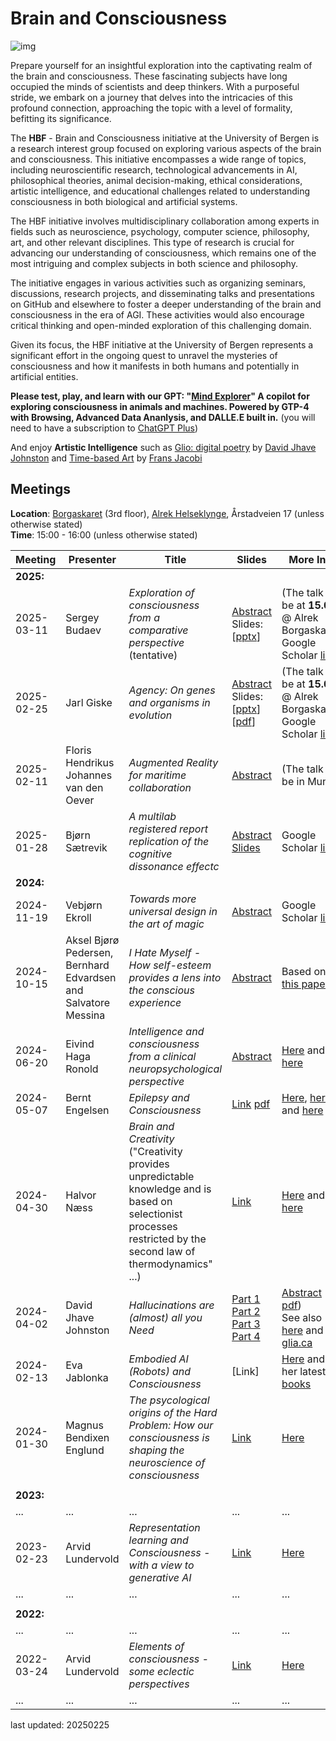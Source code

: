# Brain and Consciousness

![img](./profile/HBFlogo.png)

Prepare yourself for an insightful exploration into the captivating realm of the brain and consciousness. These fascinating subjects have long occupied the minds of scientists and deep thinkers. With a purposeful stride, we embark on a journey that delves into the intricacies of this profound connection, approaching the topic with a level of formality, befitting its significance.

The **HBF** - Brain and Consciousness initiative at the University of Bergen is a research interest group focused on exploring various aspects of the brain and consciousness. This initiative encompasses a wide range of topics, including neuroscientific research, technological advancements in AI, philosophical theories, animal decision-making, ethical considerations, artistic intelligence, and educational challenges related to understanding consciousness in both biological and artificial systems.

The HBF initiative involves multidisciplinary collaboration among experts in fields such as neuroscience, psychology, computer science, philosophy, art, and other relevant disciplines. This type of research is crucial for advancing our understanding of consciousness, which remains one of the most intriguing and complex subjects in both science and philosophy.

The initiative engages in various activities such as organizing seminars, discussions, research projects, and disseminating talks and presentations on GitHub and elsewhere to foster a deeper understanding of the brain and consciousness in the era of AGI. These activities would also encourage critical thinking and open-minded exploration of this challenging domain.

Given its focus, the HBF initiative at the University of Bergen represents a significant effort in the ongoing quest to unravel the mysteries of consciousness and how it manifests in both humans and potentially in artificial entities.


**Please test, play, and learn with our GPT: "[Mind Explorer](https://chat.openai.com/g/g-0Xyu4evBZ-mind-explorer)" A copilot for exploring consciousness in animals and machines. Powered by GTP-4 with Browsing, Advanced Data Ananlysis, and DALLE.E built in.**  (you will need to have a subscription to [ChatGPT Plus](https://openai.com/blog/chatgpt-plus))

And enjoy **Artistic Intelligence** such as [Glio: digital poetry](https://player.vimeo.com/video/878118010?h=28f185442d) by [David Jhave Johnston](https://en.wikipedia.org/wiki/David_Jhave_Johnston) and [Time-based Art](https://www.fransjacobi.net) by [Frans Jacobi](https://www.uib.no/en/persons/Frans.Jacobi)

## Meetings

**Location**: [Borgaskaret](https://rom.app.uib.no/romInfo/q.php/401/3F15) (3rd floor), [Alrek Helseklynge](https://alrekhelseklynge.no), Årstadveien 17  (unless otherwise stated)<br>
**Time**: 15:00 - 16:00 (unless otherwise stated)<br>

| Meeting  | Presenter | Title   | Slides | More Info |
|----------|-----------|---------|--------|-----------|
| **2025:**    |     |     |      |        |
| 2025-03-11 | Sergey Budaev    | _Exploration of consciousness from a comparative perspective_ (tentative)| [Abstract](https://github.com/Brain-and-Consciousness/HBF/blob/main/hbf-meeting-2025-03-11/README.md)<br> Slides: [[pptx]()]| (The talk will be at **15.00** @ Alrek Borgaskaret) <br> Google Scholar [link](https://scholar.google.com/citations?user=RxvZR7UAAAAJ&hl=en)
| 2025-02-25 | Jarl Giske     | _Agency: On genes and organisms in evolution_ | [Abstract](https://github.com/Brain-and-Consciousness/HBF/blob/main/hbf-meeting-2025-02-25/README.md)<br> Slides: [[pptx](https://github.com/Brain-and-Consciousness/HBF/blob/main/hbf-meeting-2025-02-25/Agency_talk_HBF_Giske_20250225.pptx)] [[pdf](https://github.com/Brain-and-Consciousness/HBF/blob/main/hbf-meeting-2025-02-25/Agency_talk_HBF_Giske_20250225.pdf)]| (The talk will be at **15.00** @ Alrek Borgaskaret) <br> Google Scholar [link](https://scholar.google.com/citations?user=nqtv_GEAAAAJ&hl=en)
| 2025-02-11 | Floris Hendrikus Johannes van den Oever    | _Augmented Reality for maritime collaboration_ | [Abstract](https://github.com/Brain-and-Consciousness/HBF/blob/main/hbf-meeting-2025-02-11/README.md)<br>| (The talk will be in Munin)
| 2025-01-28 | Bjørn Sætrevik    | _A multilab registered report replication of the cognitive dissonance effectc_ | [Abstract](https://github.com/Brain-and-Consciousness/HBF/blob/main/hbf-meeting-2025-01-28/README.md)<br>[Slides](https://github.com/Brain-and-Consciousness/HBF/blob/main/hbf-meeting-2025-01-28/assets/Registered_report_replication_of_cognitive_dissonance.pdf)| Google Scholar [link](https://scholar.google.com/citations?user=8q6y7C8AAAAJ&hl=en)
| **2024:**    |     |     |      |        |
| 2024-11-19 | Vebjørn Ekroll   | _Towards more universal design in the art of magic_ | [Abstract](https://github.com/Brain-and-Consciousness/HBF/blob/main/hbf-meeting-2024-11-19/HBF_abstract_ekroll_20241119.pdf) | Google Scholar [link](https://scholar.google.com/citations?user=6MunmpMAAAAJ&hl=en) |
| 2024-10-15 | Aksel Bjørø Pedersen, Bernhard Edvardsen and Salvatore Messina    | _I Hate Myself - How self-esteem provides a lens into the conscious experience_ | [Abstract](https://github.com/Brain-and-Consciousness/HBF/blob/main/hbf-meeting-2024-10-15/HBF_abstract_pedersen_etal_20241015.pdf) | Based on [this paper](https://github.com/Brain-and-Consciousness/HBF/blob/main/hbf-meeting-2024-10-15/Pedersen_etal_J_Att_Dis_2024.pdf) |
| 2024-06-20 | Eivind Haga Ronold     | _Intelligence and consciousness from a clinical neuropsychological perspective_ | [Abstract](https://github.com/Brain-and-Consciousness/HBF/blob/main/hbf-meeting-2024-06-20/HBF_abstract_eivind_20240620.pdf) | [Here](https://scholar.google.no/citations?user=qSzf49AAAAAJ&hl=en) and [here](https://www4.uib.no/en/find-employees/Eivind.Haga.Ronold)|
| 2024-05-07 | Bernt Engelsen     | _Epilepsy and Consciousness_ | [Link](https://docs.google.com/presentation/d/e/2PACX-1vR_2UuSckdQUuyTzdve0UZ7DDcYfsxPqQ5CYtUyXwP8VwzAR7FXEK06V9KvI5u8OBBdYmM-3tEnARcG/pub?start=false&loop=false&delayms=3000) [pdf](https://github.com/Brain-and-Consciousness/HBF/blob/main/hbf-meeting-2024-05-07/assets/HBF_Consciousness_and_epilepsy_be20240507.pdf) | [Here](https://tidsskriftet.no/profil/bernt-engelsen), [here](https://tidsskriftet.no/2022/06/essay/er-hjernen-alt-vi-har-et-forsvar-empati-og-populaervitenskapelig-nevrolitteratur) and [here](https://www.ark.no/produkt/boker/fagboker/med-skrablikk-pa-hjernen-9788284030647)|
| 2024-04-30 | Halvor Næss     | _Brain and Creativity_ <br>("Creativity provides unpredictable knowledge and is based on selectionist processes restricted by the second law of thermodynamics" ...) | [Link](https://github.com/Brain-and-Consciousness/HBF/blob/main/hbf-meeting-2024-04-30/assets/Kreativitet_og_hjernen_hn20240430_ppt.pdf) | [Here](https://no.wikipedia.org/wiki/Halvor_N%C3%A6ss_(nevrolog)) and [here](https://scholar.google.no/citations?user=IxinAX4AAAAJ&hl=no)|
| 2024-04-02 | David Jhave Johnston      | _Hallucinations are (almost) all you Need_  | [Part 1](https://github.com/Brain-and-Consciousness/HBF/blob/main/hbf-meeting-2024-04-02/assets/HallucinationsAre(almost)Enough-Jhave-April2nd2024_part1.pdf)<br>[Part 2](https://github.com/Brain-and-Consciousness/HBF/blob/main/hbf-meeting-2024-04-02/assets/HallucinationsAre(almost)Enough-Jhave-April2nd2024_part2.pdf)<br>[Part 3](https://github.com/Brain-and-Consciousness/HBF/blob/main/hbf-meeting-2024-04-02/assets/HallucinationsAre(almost)Enough-Jhave-April2nd2024_part3.pdf)<br>[Part 4](https://github.com/Brain-and-Consciousness/HBF/blob/main/hbf-meeting-2024-04-02/assets/HallucinationsAre(almost)Enough-Jhave-April2nd2024_part4.pdf) | [Abstract](https://github.com/Brain-and-Consciousness/HBF/blob/main/hbf-meeting-2024-04-02/README.md) (as [pdf](https://github.com/Brain-and-Consciousness/HBF/blob/main/hbf-meeting-2024-04-02/assets/HBF-Jhave-abstract-20240402.pdf))<br> See also [here](https://en.wikipedia.org/wiki/David_Jhave_Johnston)  and [glia.ca](https://glia.ca) |
| 2024-02-13 | Eva Jablonka     | _Embodied AI (Robots) and Consciousness_  | [Link] | [Here](https://en.wikipedia.org/wiki/Eva_Jablonka)  and her latest [books](https://www.goodreads.com/author/list/395825.Eva_Jablonka)|
| 2024-01-30 | Magnus Bendixen Englund     | _The psycological origins of the Hard Problem: How our consciousness is shaping the neuroscience of consciousness_ | [Link](https://docs.google.com/presentation/d/14a_wJUqHPWZh_hNJ0BrnfpZIiNZIVPB_jhttmKMyszQ/pub?start=false&loop=false&delayms=60000) | [Here](https://github.com/Brain-and-Consciousness/HBF/blob/main/hbf-meeting-2024-01-30/README.md#talk-by-magnus-bendixen-englund) |
|              |           |         |        |          |
| **2023:**    |           |         |        |          |
| ...      | ...       | ...     | ...    | ...       |
| 2023-02-23 | Arvid Lundervold     | _Representation learning and Consciousness - with a view to generative AI_ | [Link](https://docs.google.com/presentation/d/e/2PACX-1vRvtQnpOaO8L26ywjpNo4cJOSuFQiqCUq92xLqb_VP1TjDCLGa9u3b1ewMzwI6FyzPRuVJKHkddr2Vt/pub?start=false&loop=false&delayms=3000) | [Here](https://github.com/arvidl/consciousness-explore) |
| ...      | ...       | ...     | ...    | ...       |
|              |           |         |        |          |
| **2022:**    |           |         |        |          |
| ...      | ...       | ...     | ...    | ...       |
| 2022-03-24 | Arvid Lundervold     | _Elements of consciousness - some eclectic perspectives_ | [Link](https://docs.google.com/presentation/d/e/2PACX-1vTvLfxaHHsnOLUBGkaoLNMvAhtMdHCUYkaTTq-4yKD1LtOGvOoewnWiY8Ub6o4trVWeend1ghVZlzBn/pub?start=false&loop=false&delayms=3000) | [Here](https://github.com/arvidl/consciousness-explore) |
| ...      | ...       | ...     | ...    | ...       |


<!--

<iframe title="vimeo-player" src="https://player.vimeo.com/video/878118010?h=28f185442d" width="640" height="360" frameborder="0"    allowfullscreen></iframe>

The intricacies of how the brain gives rise to consciousness remain a profound mystery within the vast landscape of scientific inquiry. Esteemed scientists passionately pursue a deeper understanding of this enigmatic relationship, employing rigorous methodologies and diligent inquiry to illuminate this extraordinary phenomenon.

A prevailing theory posits that consciousness emerges from the intricacies of neural connectivity within the brain. According to this line of thought, consciousness is not confined to a singular region but emerges from the orchestrated interplay of neural activity across diverse areas. This emergent property of the brain, built upon the remarkable network of neurons, enables the rich tapestry of conscious experiences.

Another compelling avenue of exploration delves into the intricate interplay between consciousness and the unconscious mind. It has been postulated that the hidden processes occurring within the recesses of the unconscious realm profoundly influence our conscious experiences. These unseen mechanisms, guided by intricate neural patterns, sculpt our reality in ways we are only beginning to comprehend.

As we embark upon this intellectual odyssey, we recognize that the exploration of the brain and consciousness is a scholarly pursuit that demands the utmost rigor and reasoned inquiry. By embracing scientific advancements (including AI) and philosophical discourse, we inch closer to unraveling the profound mysteries within the human mind.

Throughout this scholarly journey, we maintain the utmost respect for the complexity of the subject matter. We acknowledge the enduring fascination that the brain and consciousness hold for academia and seek to contribute to that body of knowledge with a steadfast commitment to intellectual rigor.

In this spirit, let us march forward, equipped with the tools of scientific inquiry, deep contemplation, and the pursuit of knowledge. Each step unveils a greater understanding of the extraordinary relationship between the brain and consciousness, forever shaping our perception of the human experience.

-->

<!--

**Here are some ideas to get you started:**

🙋‍♀️ A short introduction - what is your organization all about?
🌈 Contribution guidelines - how can the community get involved?
👩‍💻 Useful resources - where can the community find your docs? Is there anything else the community should know?
🍿 Fun facts - what does your team eat for breakfast?
🧙 Remember, you can do mighty things with the power of [Markdown](https://docs.github.com/github/writing-on-github/getting-started-with-writing-and-formatting-on-github/basic-writing-and-formatting-syntax)
-->

last updated: 20250225 

<!--

David Jhave Johnston is a digital-poet writing in emergent domains: A.I., 3D, VR, and code. Author-programmer of the multimedia human + A.I. writing art-project ReRites (Anteism Books, 2019), the theoretical-history Aesthetic Animism: Digital Poetry's Ontological Implications (MIT Press, 2016), and many online multimedia literary-art explorations at www.glia.ca. He is currently employed as an Ai-narrative researcher at the UiB Centre for Digital Narrative from August 2023-26 on a team investigating Extending Digital Narrative. 

Fundamental research in science is being transformed by a practice predominantly associated with the arts: namely hallucinations. 

This rapid [artist] overview of key scientific AI examples (that covers a year loosely defined as starting with the release of GPT-4 on March 14th, 2023) is framed by the hypothesis that fundamental research in science is being transformed by a practice predominantly associated with the arts: namely hallucinations. Hallucinations in people are conventionally associated with mental illness, drugs, and/or genius. Hallucinations in AI (mostly in large language models) have been critiqued as net-negatives: contributing to disinformation, bias, post-truth, deep-fakes, collapse of democracy, copyright theft, etc… Yet at the same time, AI hallucinations (of proteins/crystals/algorithms/circuits etc) pruned down to the feasible, are contributing to a revolutionary acceleration of scientific discoveries in numeric-algorithmic optimizations, AI hardware accelerators, reward mechanism design, non-invasive brain sensors, drug discovery, sustainable deep-tech materials, autonomous lab robotics, neuromorphic organoid computing, and mathematical reasoning. In both art and science, hallucinations are almost enough: without the pruning down to the plausible, there is just a sprawl of potentiality.

-->
